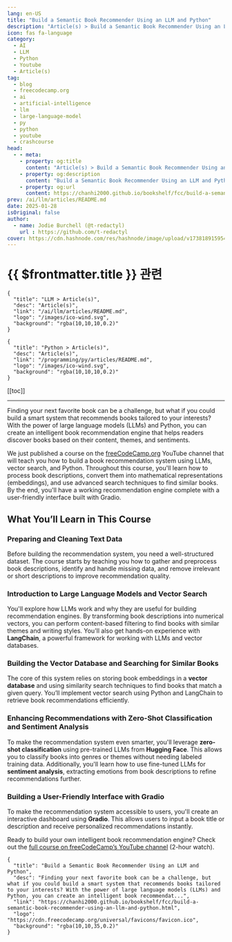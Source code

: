 ```yaml
---
lang: en-US
title: "Build a Semantic Book Recommender Using an LLM and Python"
description: "Article(s) > Build a Semantic Book Recommender Using an LLM and Python"
icon: fas fa-language
category:
  - AI
  - LLM
  - Python
  - Youtube
  - Article(s)
tag:
  - blog
  - freecodecamp.org
  - ai
  - artificial-intelligence
  - llm
  - large-language-model
  - py
  - python
  - youtube
  - crashcourse
head:
  - - meta:
    - property: og:title
      content: "Article(s) > Build a Semantic Book Recommender Using an LLM and Python"
    - property: og:description
      content: "Build a Semantic Book Recommender Using an LLM and Python"
    - property: og:url
      content: https://chanhi2000.github.io/bookshelf/fcc/build-a-semantic-book-recommender-using-an-llm-and-python.html
prev: /ai/llm/articles/README.md
date: 2025-01-28
isOriginal: false
author:
  - name: Jodie Burchell (@t-redactyl)
    url : https://github.com/t-redactyl
cover: https://cdn.hashnode.com/res/hashnode/image/upload/v1738189159544/c76e8b2c-46c2-4efd-9f4c-9891702a21b8.png
---
```


# {{ $frontmatter.title }} 관련

```component VPCard
{
  "title": "LLM > Article(s)",
  "desc": "Article(s)",
  "link": "/ai/llm/articles/README.md",
  "logo": "/images/ico-wind.svg",
  "background": "rgba(10,10,10,0.2)"
}
```

```component VPCard
{
  "title": "Python > Article(s)",
  "desc": "Article(s)",
  "link": "/programming/py/articles/README.md",
  "logo": "/images/ico-wind.svg",
  "background": "rgba(10,10,10,0.2)"
}
```

[[toc]]

---

<SiteInfo
  name="Build a Semantic Book Recommender Using an LLM and Python"
  desc="Finding your next favorite book can be a challenge, but what if you could build a smart system that recommends books tailored to your interests? With the power of large language models (LLMs) and Python, you can create an intelligent book recommendat..."
  url="https://freecodecamp.org/news/build-a-semantic-book-recommender-using-an-llm-and-python"
  logo="https://cdn.freecodecamp.org/universal/favicons/favicon.ico"
  preview="https://cdn.hashnode.com/res/hashnode/image/upload/v1738189159544/c76e8b2c-46c2-4efd-9f4c-9891702a21b8.png"/>

Finding your next favorite book can be a challenge, but what if you could build a smart system that recommends books tailored to your interests? With the power of large language models (LLMs) and Python, you can create an intelligent book recommendation engine that helps readers discover books based on their content, themes, and sentiments.

We just published a course on the [<VPIcon icon="fa-brands fa-free-code-camp"/>freeCodeCamp.org](http://freeCodeCamp.org) YouTube channel that will teach you how to build a book recommendation system using LLMs, vector search, and Python. Throughout this course, you'll learn how to process book descriptions, convert them into mathematical representations (embeddings), and use advanced search techniques to find similar books. By the end, you'll have a working recommendation engine complete with a user-friendly interface built with Gradio.

## What You’ll Learn in This Course

### Preparing and Cleaning Text Data

Before building the recommendation system, you need a well-structured dataset. The course starts by teaching you how to gather and preprocess book descriptions, identify and handle missing data, and remove irrelevant or short descriptions to improve recommendation quality.

### Introduction to Large Language Models and Vector Search

You'll explore how LLMs work and why they are useful for building recommendation engines. By transforming book descriptions into numerical vectors, you can perform content-based filtering to find books with similar themes and writing styles. You'll also get hands-on experience with **LangChain**, a powerful framework for working with LLMs and vector databases.

### Building the Vector Database and Searching for Similar Books

The core of this system relies on storing book embeddings in a **vector database** and using similarity search techniques to find books that match a given query. You’ll implement vector search using Python and LangChain to retrieve book recommendations efficiently.

### Enhancing Recommendations with Zero-Shot Classification and Sentiment Analysis

To make the recommendation system even smarter, you'll leverage **zero-shot classification** using pre-trained LLMs from **Hugging Face**. This allows you to classify books into genres or themes without needing labeled training data. Additionally, you'll learn how to use fine-tuned LLMs for **sentiment analysis**, extracting emotions from book descriptions to refine recommendations further.

### Building a User-Friendly Interface with Gradio

To make the recommendation system accessible to users, you'll create an interactive dashboard using **Gradio**. This allows users to input a book title or description and receive personalized recommendations instantly.

Ready to build your own intelligent book recommendation engine? Check out the [<VPIcon icon="fa-brands fa-youtube"/>full course on freeCodeCamp’s YouTube channel](https://youtu.be/Q7mS1VHm3Yw) (2-hour watch).

<VidStack src="youtube/Q7mS1VHm3Yw" />

<!-- TODO: add ARTICLE CARD -->
```component VPCard
{
  "title": "Build a Semantic Book Recommender Using an LLM and Python",
  "desc": "Finding your next favorite book can be a challenge, but what if you could build a smart system that recommends books tailored to your interests? With the power of large language models (LLMs) and Python, you can create an intelligent book recommendat...",
  "link": "https://chanhi2000.github.io/bookshelf/fcc/build-a-semantic-book-recommender-using-an-llm-and-python.html",
  "logo": "https://cdn.freecodecamp.org/universal/favicons/favicon.ico",
  "background": "rgba(10,10,35,0.2)"
}
```

